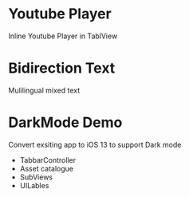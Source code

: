 # Youtube Player
Inline Youtube Player in TablView

# Bidirection Text
Mulilingual mixed text

# DarkMode Demo
Convert exsiting app to iOS 13 to support Dark mode
- TabbarController
- Asset catalogue
- SubViews
- UILables
